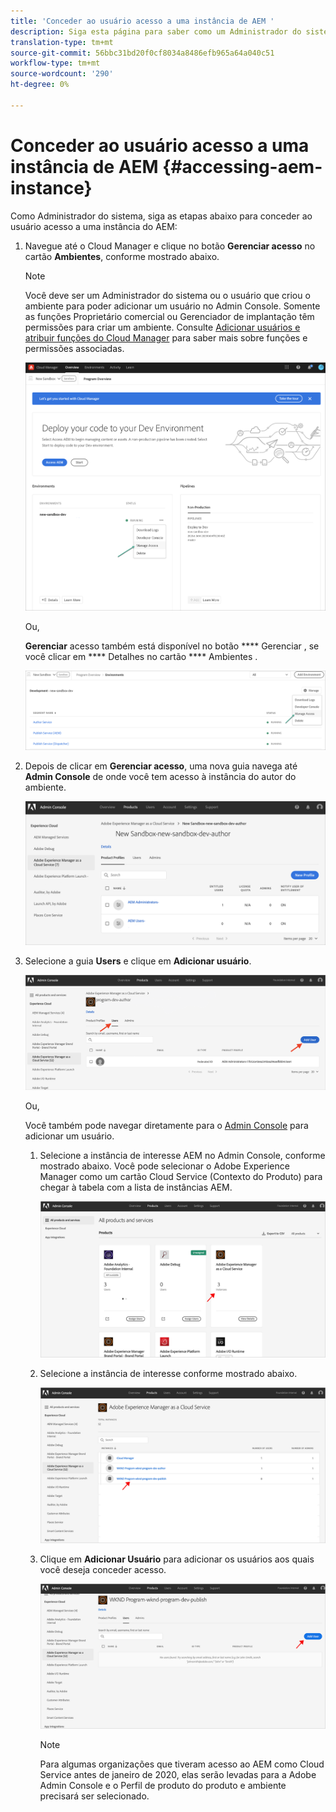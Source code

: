 ```yaml
---
title: 'Conceder ao usuário acesso a uma instância de AEM '
description: Siga esta página para saber como um Administrador do sistema concede acesso a uma instância do AEM
translation-type: tm+mt
source-git-commit: 56bbc31bd20f0cf8034a8486efb965a64a040c51
workflow-type: tm+mt
source-wordcount: '290'
ht-degree: 0%

---
```



# Conceder ao usuário acesso a uma instância de AEM {#accessing-aem-instance}

Como Administrador do sistema, siga as etapas abaixo para conceder ao usuário acesso a uma instância do AEM:

1. Navegue até o Cloud Manager e clique no botão **Gerenciar acesso** no cartão **Ambientes**, conforme mostrado abaixo.

   >[!NOTE]
   >Você deve ser um Administrador do sistema ou o usuário que criou o ambiente para poder adicionar um usuário no Admin Console. Somente as funções Proprietário comercial ou Gerenciador de implantação têm permissões para criar um ambiente. Consulte [Adicionar usuários e atribuir funções do Cloud Manager](/help/onboarding/what-is-required/add-users-assign-cm-roles.md) para saber mais sobre funções e permissões associadas.

   ![](/help/onboarding/getting-access-to-aem-in-cloud/assets/sys-admin6.png)

   Ou,

   **Gerenciar** acesso também está disponível no botão  **** Gerenciar , se você clicar em  **** Detalhes no cartão  **** Ambientes .

   ![](/help/onboarding/getting-access-to-aem-in-cloud/assets/sys-admin4.png)


1. Depois de clicar em **Gerenciar acesso**, uma nova guia navega até **Admin Console** de onde você tem acesso à instância do autor do ambiente.

   ![](/help/onboarding/getting-access-to-aem-in-cloud/assets/sys-admin-2.png)

1. Selecione a guia **Users** e clique em **Adicionar usuário**.

   ![](/help/onboarding/what-is-required/assets/admin-console-5.png)



   Ou,

   Você também pode navegar diretamente para o [Admin Console](https://adminconsole.adobe.com) para adicionar um usuário.

   1. Selecione a instância de interesse AEM no Admin Console, conforme mostrado abaixo. Você pode selecionar o Adobe Experience Manager como um cartão Cloud Service (Contexto do Produto) para chegar à tabela com a lista de instâncias AEM.

      ![](/help/onboarding/what-is-required/assets/admin-console-6.png)

   1. Selecione a instância de interesse conforme mostrado abaixo.

      ![](/help/onboarding/what-is-required/assets/admin-console-7.png)


   1. Clique em **Adicionar Usuário** para adicionar os usuários aos quais você deseja conceder acesso.

      ![](/help/onboarding/what-is-required/assets/admin-console-8.png)

      >[!NOTE]
      >Para algumas organizações que tiveram acesso ao AEM como Cloud Service antes de janeiro de 2020, elas serão levadas para a Adobe Admin Console e o Perfil de produto do produto e ambiente precisará ser selecionado.

